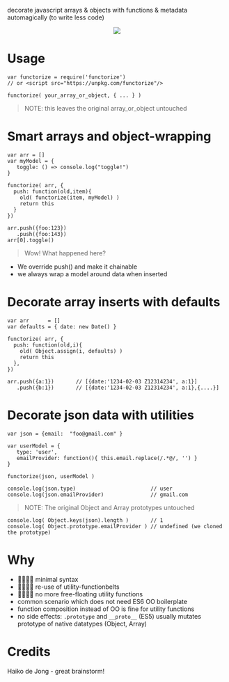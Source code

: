 decorate javascript arrays & objects with functions & metadata automagically (to write less code)

<center> <img src="https://i.imgur.com/3xYKh5D.png" align="center" style="text-align:center"/> </center>

# Usage

    var functorize = require('functorize') 
    // or <script src="https://unpkg.com/functorize"/>
     
    functorize( your_array_or_object, { ... } )

> NOTE: this leaves the original array_or_object untouched 

# Smart arrays and object-wrapping 

    var arr = []
    var myModel = {
       toggle: () => console.log("toggle!")
    }
     
    functorize( arr, {
      push: function(old,item){
        old( functorize(item, myModel) )
        return this
      }
    })
  
    arr.push({foo:123})
       .push({foo:143})
    arr[0].toggle()

> Wow! What happened here?

* We override push() and make it chainable
* we always wrap a model around data when inserted

# Decorate array inserts with defaults 

    var arr      = []
    var defaults = { date: new Date() } 

    functorize( arr, {
      push: function(old,i){
        old( Object.assign(i, defaults) )
        return this
      }, 
    })

    arr.push({a:1})       // [{date:'1234-02-03 Z12314234', a:1}]
       .push({b:1})       // [{date:'1234-02-03 Z12314234', a:1},{....}]

# Decorate json data with utilities

    var json = {email:  "foo@gmail.com" }

    var userModel = {
       type: 'user', 
       emailProvider: function(){ this.email.replace(/.*@/, '') }
    }
    
    functorize(json, userModel ) 

    console.log(json.type)                        // user
    console.log(json.emailProvider)               // gmail.com

> NOTE: The original Object and Array prototypes untouched 

    console.log( Object.keys(json).length )       // 1
    console.log( Object.prototype.emailProvider ) // undefined (we cloned the prototype)

# Why

* 💛💛💛💛 minimal syntax 
* 💛💛💛💛 re-use of utility-functionbelts 
* 💛💛💛💛 no more free-floating utility functions 
* common scenario which does not need ES6 OO boilerplate
* function composition instead of OO is fine for utility functions
* no side effects: `.prototype` and `__proto__` (ES5) usually mutates prototype of native datatypes (Object, Array)

# Credits

Haiko de Jong - great brainstorm!
